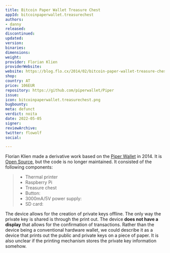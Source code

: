 ```yaml
---
title: Bitcoin Paper Wallet Treasure Chest
appId: bitcoinpaperwallet.treasurechest
authors:
- danny
released: 
discontinued: 
updated: 
version: 
binaries: 
dimensions: 
weight: 
provider: Florian Klien
providerWebsite: 
website: https://blog.flo.cx/2014/02/bitcoin-paper-wallet-treasure-chest/
shop: 
country: AT
price: 106EUR
repository: https://github.com/piperwallet/Piper
issue: 
icon: bitcoinpaperwallet.treasurechest.png
bugbounty: 
meta: defunct
verdict: noita
date: 2022-05-05
signer: 
reviewArchive: 
twitter: flowolf
social: 

---
```


Florian Klien made a derivative work based on the [Piper Wallet](https://web.archive.org/web/20160309032223/http://cryptographi.com/) in 2014. It is [Open Source](https://github.com/piperwallet/Piper), but the code is no longer maintained. It consisted of the following components: 

> - Thermal printer
> - Raspberry Pi
> - Treasure chest
> - Button: 
> - 3000mA/5V power supply: 
> - SD card: 

The device allows for the creation of private keys offline. The only way the private key is shared is through the print out. The device **does not have a display** that allows for the confirmation of transactions. Rather than the device being a conventional hardware wallet, we could describe it as a device that prints out the public and private keys on a piece of paper. It is also unclear if the printing mechanism stores the private key information somehow.  








